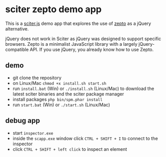 # sciter zepto demo app

This is a [sciter.js](https://sciter.com/) demo app that explores the use of [zepto](https://zeptojs.com/) as a jQuery alternative.

jQuery does not work in Sciter as jQuery was designed to support specific browsers. Zepto is a minimalist JavaScript library with a largely jQuery-compatible API. If you use jQuery, you already know how to use Zepto.

## demo

- git clone the repository
- on Linux/Mac `chmod +x install.sh start.sh`
- run `install.bat` (Win) or `./install.sh` (Linux/Mac) to download the latest sciter binaries and the sciter package manager
- install packages `php bin/spm.phar install`
- run `start.bat` (Win) or `./start.sh` (Linux/Mac)

## debug app

- start `inspector.exe`
- inside the `scapp.exe` window click `CTRL + SHIFT + I` to connect to the inspector
- click `CTRL + SHIFT + left click` to inspect an element
